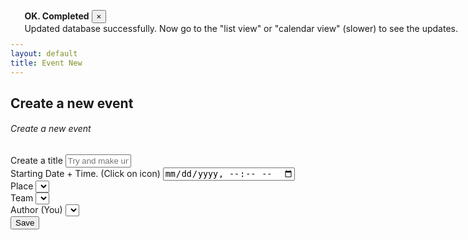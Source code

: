 ```yaml
---
layout: default
title: Event New
---
```


<div class="toast" data-autohide="false"  aria-live="assertive" aria-atomic="true" data-delay="4000" style="position: absolute; top: 1rem; right: 1rem;">
  <div class="toast-header">
    <strong class="mr-auto text-primary">OK. Completed</strong>
    <!-- <small>OK</small> -->
    <button type="button" class="ml-2 mb-1 close" data-dismiss="toast">&times;</button>
  </div>
  <div class="toast-body">
    Updated database successfully. Now go to the "list view" or "calendar view" (slower) to see the updates.

  </div>
</div>


<div>
<h2>Create a new event</h2>

<div>
    <form id="makeNewEvent">
        <div class="card shadow mb-4">
            <div class="card-header py-3">
                <h6 class="m-0 font-weight-bold text-primary">Create a new event</h6>
            </div>
            <div class="card-body">
                <div class="form-group">
                    <label for="title">Create a title</label>
                    <input class="form-control" type="text" id="title" name="title" required placeholder="Try and make unique so can search for later."
                    minlength="4" maxlength="8" size="10">
                </div>
                <div class="form-group">
                    <label for="date">Starting Date + Time. (Click on icon)</label>
                    <input class="form-control" type="datetime-local" id="date" name="date" minlength="4" maxlength="50" size="40">
                </div>    
                <div class="form-group">
                    <label for="place">Place</label>
                    <select name="place[]" id="place" class="form-control"></select>
                </div>
                <div class="form-group">
                    <label for="team">Team</label>
                    <select name="team[]" id="team" class="form-control"></select>
                </div>
                <div class="form-group">
                    <label for="author">Author (You)</label>
                    <select name="author[]" id="author" class="form-control"></select>
                </div>
                <button class="btn btn-primary btn-block" type="submit" id="submitForm">Save</button>
            </div>
        </div>
    </form>
</div>

<script>
     $('form').on('submit', function (event) {
        event.preventDefault()
        eventNew();
    });

    async function getPlaceList(){
        let ddPlace = $('#place');
        ddPlace.empty();
        ddPlace.prop('selectedIndex', 0);

        const data = await placesList();
        data.map(function(data2){
            let id = data2.id;
            let title = data2.fields.Title
            let place = title + "-" + data2.fields.Meeting_Place
            ddPlace.append($('<option></option>').attr('value', id).text(place));
        });
    }

    async function getTeamsList(){
        let ddTeam = $('#team');
        ddTeam.empty();
        ddTeam.prop('selectedIndex', 0);

        const data = await teamsList();
        data.map(function(data2){
            let id = data2.id;
            let title = data2.fields.Title
            ddTeam.append($('<option></option>').attr('value', id).text(title));
        });
    }

    async function getMemberList(){
        let ddAuthor = $('#author');
        ddAuthor.empty();
        ddAuthor.prop('selectedIndex', 0);

        const data = await membersList();
        data.map(function(data2){
            let id = data2.id;
            let title = data2.fields.Alias
            ddAuthor.append($('<option></option>').attr('value', id).text(title));
        });
    }

    async function eventNew(){
        var title = $('#title').val();
        var date = $('#date').val();
        var author = $('#author').val();
        var place = $('#place').val();
        var team = $('#team').val();

        let realdate = new Date(date)//Was auto adding +11 hours (Due to Sydney/Australia time zone) before this correction.
        
        //eventNewData(title, realdate, team, author, place);

        const data = {
            fields: {
                Title: title, //From user form.
                Date_Start: realdate, //From user form.
                Team_Invited_Id_LI: [team], //From user form.
                Place: [place], //From user form.
                Author_LI: [author], //From user form.
                Confirmed: [author], //Auto assigned.
                Status: "ON (Going Ahead)"
            }
        }
        const items = await axios.post('https://myeventus.netlify.app/.netlify/functions/events-new', data)
        .then(res => {
                let data = res.data;
                console.log("NEW EVENT: ", res);
                $('.toast').toast('show');
                //Clear fields in form.
                $('#title').val("");
                $('#date').val("");
                $('#place').val("");
                $('#author').val("");
                return data
        })
        // .then(e => {
        //     //displayEvents(e);
        // })
        .catch(err => {
            console.log("ERROR", err);
        })
     }

    $(document).ready(function() {
        getTeamsList();
        getPlaceList();
        getMemberList();
    });
</script>
